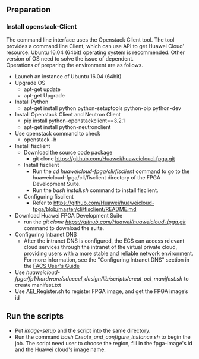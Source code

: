## Preparation
### Install openstack-Client
The command line interface uses the Openstack Client tool. The tool provides a command line Client, which can use API to get Huawei Cloud' resource. Ubuntu 16.04 (64bit) operating system is recommended. Other version of OS need to solve the issue of dependent.  
Operations of preparing the environment are as follows.
- Launch an instance of Ubuntu 16.04 (64bit)
- Upgrade OS
  - apt-get update
  - apt-get Upgrade
- Install Python
  - apt-get install python python-setuptools python-pip python-dev
- Install Openstack Client and Neutron Client
  - pip install python-openstackclient==3.2.1
  - apt-get install python-neutronclient
- Use openstack command to check
  - openstack -h
- Install fisclient
  - Download the source code package
    -  git clone https://github.com/Huawei/huaweicloud-fpga.git
  - Install fisclient
    - Run the *cd huaweicloud-fpga/cli/fisclient* command to go to the huaweicloud-fpga/cli/fisclient directory of the FPGA Development Suite.
    - Run the *bash install.sh* command to install fisclient.
  - Configuring fisclient
    - Refer to https://github.com/Huawei/huaweicloud-fpga/blob/master/cli/fisclient/README.md
- Download Huawei FPGA Development Suite
  - run the *git clone https://github.com/Huawei/huaweicloud-fpga.git* command to download the suite.
- Configuring Intranet DNS
  - After the intranet DNS is configured, the ECS can access relevant cloud services through the intranet of the virtual private cloud, providing users with a more stable and reliable network environment. For more information, see the "Configuring Intranet DNS" section in the [FACS User's Guide](https://support-intl.huaweicloud.com/zh-cn/usermanual-sfs/zh-cn_topic_0054116434.html)
- Use *huaweicloud-fpga/fp1/hardware/sdaccel_design/lib/scripts/creat_ocl_manifest.sh* to create manifest.txt
- Use AEI_Register.sh to register FPGA image, and get the FPGA image’s id

##  Run the scripts
- Put *image-setup* and the script into the same directory.
- Run the command *bash Create_and_configure_instance.sh* to begin the job. The script need user to choose the region, fill in the fpga-image's id and the Huawei cloud's image name.
